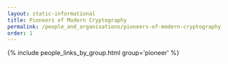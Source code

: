 ```yaml
---
layout: static-informational
title: Pioneers of Modern Cryptography
permalink: /people_and_organisations/pioneers-of-modern-cryptography
order: 1
---
```


{% include people_links_by_group.html group='pioneer' %}
